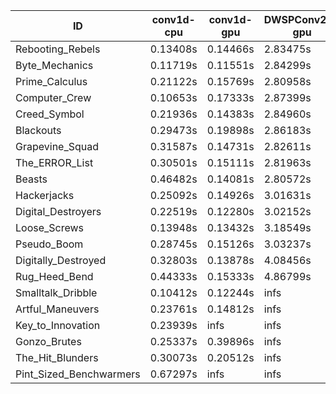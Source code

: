 |ID|conv1d-cpu|conv1d-gpu|DWSPConv2D-gpu|gemm-gpu|avg|
|-|-|-|-|-|-|
|Rebooting_Rebels|0.13408s|0.14466s|2.83475s|1.66864s|1.19553s|
|Byte_Mechanics|0.11719s|0.11551s|2.84299s|1.74758s|1.20582s|
|Prime_Calculus|0.21122s|0.15769s|2.80958s|1.67968s|1.21454s|
|Computer_Crew|0.10653s|0.17333s|2.87399s|1.73346s|1.22183s|
|Creed_Symbol|0.21936s|0.14383s|2.84960s|1.75427s|1.24177s|
|Blackouts|0.29473s|0.19898s|2.86183s|1.68011s|1.25891s|
|Grapevine_Squad|0.31587s|0.14731s|2.82611s|1.75627s|1.26139s|
|The_ERROR_List|0.30501s|0.15111s|2.81963s|1.92075s|1.29912s|
|Beasts|0.46482s|0.14081s|2.80572s|1.86285s|1.31855s|
|Hackerjacks|0.25092s|0.14926s|3.01631s|1.86709s|1.32090s|
|Digital_Destroyers|0.22519s|0.12280s|3.02152s|1.92174s|1.32281s|
|Loose_Screws|0.13948s|0.13432s|3.18549s|1.93446s|1.34844s|
|Pseudo_Boom|0.28745s|0.15126s|3.03237s|1.95685s|1.35699s|
|Digitally_Destroyed|0.32803s|0.13878s|4.08456s|2.45560s|1.75174s|
|Rug_Heed_Bend|0.44333s|0.15333s|4.86799s|4.31281s|2.44437s|
|Smalltalk_Dribble|0.10412s|0.12244s|infs|1.77598s|infs|
|Artful_Maneuvers|0.23761s|0.14812s|infs|1.71821s|infs|
|Key_to_Innovation|0.23939s|infs|infs|2.52985s|infs|
|Gonzo_Brutes|0.25337s|0.39896s|infs|4.38698s|infs|
|The_Hit_Blunders|0.30073s|0.20512s|infs|1.87586s|infs|
|Pint_Sized_Benchwarmers|0.67297s|infs|infs|4.36891s|infs|
